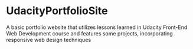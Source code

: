 # UdacityPortfolioSite
A basic portfolio website that utilizes lessons learned in Udacity Front-End Web Development course and features some projects, incorporating responsive web design techniques
